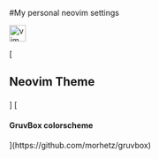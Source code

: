 #My personal neovim settings 

[<img
    alt="vim icon"
    width="30px"
    align="center"
    src="https://www.svgrepo.com/show/354516/vim.svg"
/>][neovim]

[<h2>
    Neovim Theme
</h2>]
[<h4>GruvBox colorscheme</h4>](https://github.com/morhetz/gruvbox)

[neovim]: "https://neovim.io"
